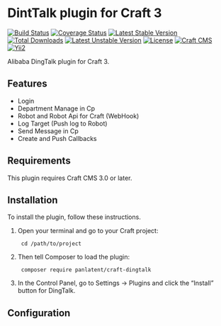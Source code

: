 DintTalk plugin for Craft 3
====================================
[![Build Status](https://travis-ci.org/panlatent/craft-dingtalk.svg)](https://travis-ci.org/panlatent/craft-dingtalk)
[![Coverage Status](https://coveralls.io/repos/github/panlatent/craft-dingtalk/badge.svg?branch=master)](https://coveralls.io/github/panlatent/craft-dingtalk?branch=master)
[![Latest Stable Version](https://poser.pugx.org/panlatent/craft-dingtalk/v/stable.svg)](https://packagist.org/packages/panlatent/craft-dingtalk)
[![Total Downloads](https://poser.pugx.org/panlatent/craft-dingtalk/downloads.svg)](https://packagist.org/packages/panlatent/craft-dingtalk) 
[![Latest Unstable Version](https://poser.pugx.org/panlatent/craft-dingtalk/v/unstable.svg)](https://packagist.org/packages/panlatent/craft-dingtalk)
[![License](https://poser.pugx.org/panlatent/craft-dingtalk/license.svg)](https://packagist.org/packages/panlatent/craft-dingtalk)
[![Craft CMS](https://img.shields.io/badge/Powered_by-Craft_CMS-orange.svg?style=flat)](https://craftcms.com/)
[![Yii2](https://img.shields.io/badge/Powered_by-Yii_Framework-green.svg?style=flat)](https://www.yiiframework.com/)

Alibaba DingTalk plugin for Craft 3.

Features
---------

+ Login
+ Department Manage in Cp
+ Robot and Robot Api for Craft (WebHook)
+ Log Target (Push log to Robot)
+ Send Message in Cp
+ Create and Push Callbacks

Requirements
------------

This plugin requires Craft CMS 3.0 or later.

Installation
------------

To install the plugin, follow these instructions.

1. Open your terminal and go to your Craft project:

        cd /path/to/project

2. Then tell Composer to load the plugin:

        composer require panlatent/craft-dingtalk

3. In the Control Panel, go to Settings → Plugins and click the “Install” button for DingTalk.

Configuration
-------------

